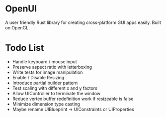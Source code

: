 # OpenUI
A user friendly Rust library for creating cross-platform GUI apps easily. Built on OpenGL.

# Todo List
* Handle keyboard / mouse input
* Preserve aspect ratio with letterboxing
* Write tests for image manipulation
* Enable / Disable Resizing
* Introduce partial builder pattern
* Test scaling with different x and y factors
* Allow UIController to terminate the window
* Reduce vertex buffer redefinition work if resizeable is false
* Minimize dimension type casting
* Maybe rename UIBlueprint -> UIConstraints or UIProperties